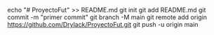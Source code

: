 echo "# ProyectoFut" >> README.md 
git init 
git add README.md 
git commit -m "primer commit" 
git branch -M main 
git remote add origin https://github.com/Drylack/ProyectoFut.git
 git push -u origin main
